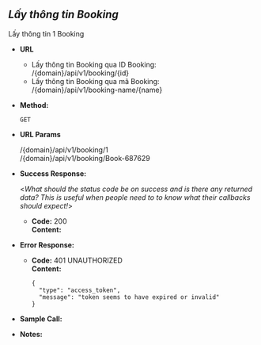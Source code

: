 ***Lấy thông tin Booking***
----
 Lấy thông tin 1 Booking

* **URL**
  - Lấy thông tin Booking qua ID Booking: <br/>
   /{domain}/api/v1/booking/{id} <br/>
  - Lấy thông tin Booking qua mã Booking: <br/>
  /{domain}/api/v1/booking-name/{name}
* **Method:**
  
  `GET`
  
*  **URL Params**

   /{domain}/api/v1/booking/1 <br/>
   /{domain}/api/v1/booking/Book-687629
   

* **Success Response:**
  
  <_What should the status code be on success and is there any returned data? This is useful when people need to to know what their callbacks should expect!_>

  * **Code:** 200 <br />
    **Content:** 
* **Error Response:**

  * **Code:** 401 UNAUTHORIZED <br />
    **Content:** 
    ```
    {
      "type": "access_token",
      "message": "token seems to have expired or invalid"
    }

    ```

* **Sample Call:**


* **Notes:**
